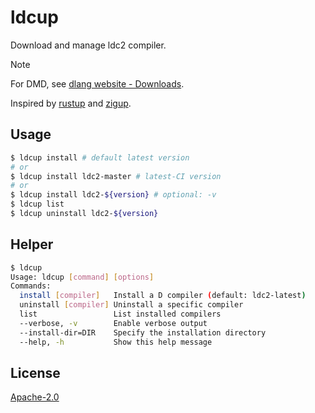 # ldcup

Download and manage ldc2 compiler.

> [!NOTE]
> For DMD, see [dlang website - Downloads](https://dlang.org/download).

Inspired by [rustup](https://github.com/rust-lang/rustup.rs) and [zigup](https://github.com/marler8997/zigup).

## Usage
```bash
$ ldcup install # default latest version
# or
$ ldcup install ldc2-master # latest-CI version
# or
$ ldcup install ldc2-${version} # optional: -v
$ ldcup list
$ ldcup uninstall ldc2-${version}
```

## Helper
```bash
$ ldcup                                         
Usage: ldcup [command] [options]
Commands:
  install [compiler]   Install a D compiler (default: ldc2-latest)
  uninstall [compiler] Uninstall a specific compiler
  list                 List installed compilers
  --verbose, -v        Enable verbose output
  --install-dir=DIR    Specify the installation directory
  --help, -h           Show this help message
```

## License

[Apache-2.0](LICENSE)
